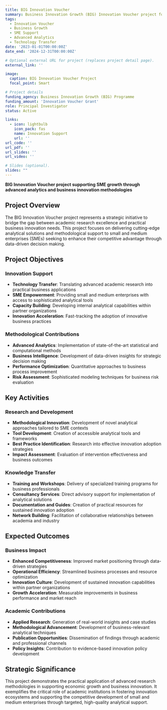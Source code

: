 ```yaml
---
title: BIG Innovation Voucher
summary: Business Innovation Growth (BIG) Innovation Voucher project focusing on advanced analytics and innovation support for small and medium enterprises.
tags:
  - Innovation Voucher
  - Business Growth
  - SME Support
  - Advanced Analytics
  - Technology Transfer
date: '2023-01-01T00:00:00Z'
date_end: '2024-12-31T00:00:00Z'

# Optional external URL for project (replaces project detail page).
external_link: ''

image:
  caption: BIG Innovation Voucher Project
  focal_point: Smart

# Project details
funding_agency: Business Innovation Growth (BIG) Programme
funding_amount: 'Innovation Voucher Grant'
role: Principal Investigator
status: Active

links:
  - icon: lightbulb
    icon_pack: fas
    name: Innovation Support
    url: ''
url_code: ''
url_pdf: ''
url_slides: ''
url_video: ''

# Slides (optional).
slides: ""
---
```


**BIG Innovation Voucher project supporting SME growth through advanced analytics and business innovation methodologies**

## Project Overview

The BIG Innovation Voucher project represents a strategic initiative to bridge the gap between academic research excellence and practical business innovation needs. This project focuses on delivering cutting-edge analytical solutions and methodological support to small and medium enterprises (SMEs) seeking to enhance their competitive advantage through data-driven decision making.

## Project Objectives

### Innovation Support
- **Technology Transfer**: Translating advanced academic research into practical business applications
- **SME Empowerment**: Providing small and medium enterprises with access to sophisticated analytical tools
- **Capacity Building**: Developing internal analytical capabilities within partner organizations
- **Innovation Acceleration**: Fast-tracking the adoption of innovative business practices

### Methodological Contributions
- **Advanced Analytics**: Implementation of state-of-the-art statistical and computational methods
- **Business Intelligence**: Development of data-driven insights for strategic decision making
- **Performance Optimization**: Quantitative approaches to business process improvement
- **Risk Assessment**: Sophisticated modeling techniques for business risk evaluation

## Key Activities

### Research and Development
- **Methodological Innovation**: Development of novel analytical approaches tailored to SME contexts
- **Tool Development**: Creation of accessible analytical tools and frameworks
- **Best Practice Identification**: Research into effective innovation adoption strategies
- **Impact Assessment**: Evaluation of intervention effectiveness and business outcomes

### Knowledge Transfer
- **Training and Workshops**: Delivery of specialized training programs for business professionals
- **Consultancy Services**: Direct advisory support for implementation of analytical solutions
- **Documentation and Guides**: Creation of practical resources for sustained innovation adoption
- **Network Building**: Facilitation of collaborative relationships between academia and industry

## Expected Outcomes

### Business Impact
- **Enhanced Competitiveness**: Improved market positioning through data-driven strategies
- **Operational Efficiency**: Streamlined business processes and resource optimization
- **Innovation Culture**: Development of sustained innovation capabilities within partner organizations
- **Growth Acceleration**: Measurable improvements in business performance and market reach

### Academic Contributions
- **Applied Research**: Generation of real-world insights and case studies
- **Methodological Advancement**: Development of business-relevant analytical techniques
- **Publication Opportunities**: Dissemination of findings through academic and professional channels
- **Policy Insights**: Contribution to evidence-based innovation policy development

## Strategic Significance

This project demonstrates the practical application of advanced research methodologies in supporting economic growth and business innovation. It exemplifies the critical role of academic institutions in fostering innovation ecosystems and supporting the competitive development of small and medium enterprises through targeted, high-quality analytical support.
